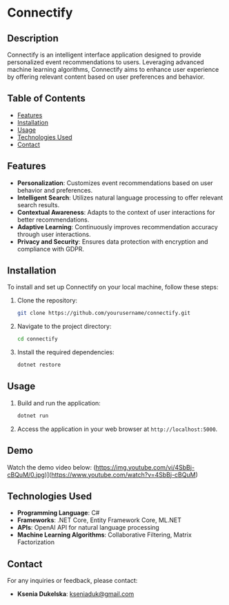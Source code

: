 # Connectify

## Description
Connectify is an intelligent interface application designed to provide personalized event recommendations to users. Leveraging advanced machine learning algorithms, Connectify aims to enhance user experience by offering relevant content based on user preferences and behavior.

## Table of Contents
- [Features](#features)
- [Installation](#installation)
- [Usage](#usage)
- [Technologies Used](#technologies-used)
- [Contact](#contact)

## Features
- **Personalization**: Customizes event recommendations based on user behavior and preferences.
- **Intelligent Search**: Utilizes natural language processing to offer relevant search results.
- **Contextual Awareness**: Adapts to the context of user interactions for better recommendations.
- **Adaptive Learning**: Continuously improves recommendation accuracy through user interactions.
- **Privacy and Security**: Ensures data protection with encryption and compliance with GDPR.

## Installation
To install and set up Connectify on your local machine, follow these steps:

1. Clone the repository:
    ```sh
    git clone https://github.com/yourusername/connectify.git
    ```
2. Navigate to the project directory:
    ```sh
    cd connectify
    ```
3. Install the required dependencies:
    ```sh
    dotnet restore
    ```

## Usage
1. Build and run the application:
    ```sh
    dotnet run
    ```
2. Access the application in your web browser at `http://localhost:5000`.

## Demo
Watch the demo video below:
(https://img.youtube.com/vi/4SbBj-cBQuM/0.jpg)](https://www.youtube.com/watch?v=4SbBj-cBQuM)

## Technologies Used
- **Programming Language**: C#
- **Frameworks**: .NET Core, Entity Framework Core, ML.NET
- **APIs**: OpenAI API for natural language processing
- **Machine Learning Algorithms**: Collaborative Filtering, Matrix Factorization
  
## Contact
For any inquiries or feedback, please contact:
- **Ksenia Dukelska**: kseniaduk@gmail.com
